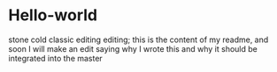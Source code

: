 # Hello-world
stone cold classic
editing editing; this is the content of my readme, and soon I will make an edit saying why I wrote this and why it should be integrated into the master 

